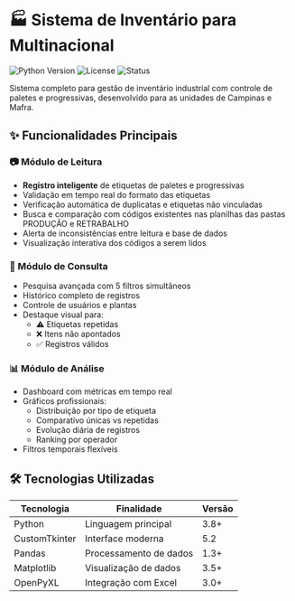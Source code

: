 # 🏭 Sistema de Inventário para Multinacional

![Python Version](https://img.shields.io/badge/python-3.8%2B-blue)
![License](https://img.shields.io/badge/license-MIT-green)
![Status](https://img.shields.io/badge/status-production-brightgreen)

Sistema completo para gestão de inventário industrial com controle de paletes e progressivas, desenvolvido para as unidades de Campinas e Mafra.

## ✨ Funcionalidades Principais

### 📷 Módulo de Leitura
- **Registro inteligente** de etiquetas de paletes e progressivas
- Validação em tempo real do formato das etiquetas
- Verificação automática de duplicatas e etiquetas não vinculadas
- Busca e comparação com códigos existentes nas planilhas das pastas PRODUÇÃO e RETRABALHO
- Alerta de inconsistências entre leitura e base de dados
- Visualização interativa dos códigos a serem lidos

### 📁 Módulo de Consulta
- Pesquisa avançada com 5 filtros simultâneos
- Histórico completo de registros
- Controle de usuários e plantas
- Destaque visual para:
  - ⚠️ Etiquetas repetidas
  - ❌ Itens não apontados
  - ✅ Registros válidos

### 📊 Módulo de Análise
- Dashboard com métricas em tempo real
- Gráficos profissionais:
  - Distribuição por tipo de etiqueta
  - Comparativo únicas vs repetidas
  - Evolução diária de registros
  - Ranking por operador
- Filtros temporais flexíveis

## 🛠️ Tecnologias Utilizadas

| Tecnologia | Finalidade | Versão |
|------------|------------|--------|
| Python | Linguagem principal | 3.8+ |
| CustomTkinter | Interface moderna | 5.2 |
| Pandas | Processamento de dados | 1.3+ |
| Matplotlib | Visualização de dados | 3.5+ |
| OpenPyXL | Integração com Excel | 3.0+ |

